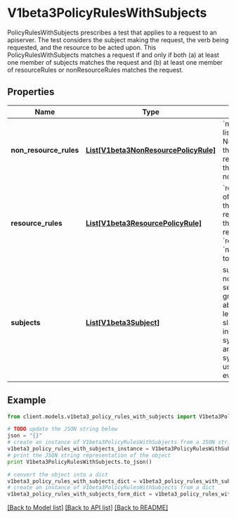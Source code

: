 # V1beta3PolicyRulesWithSubjects

PolicyRulesWithSubjects prescribes a test that applies to a request to an apiserver. The test considers the subject making the request, the verb being requested, and the resource to be acted upon. This PolicyRulesWithSubjects matches a request if and only if both (a) at least one member of subjects matches the request and (b) at least one member of resourceRules or nonResourceRules matches the request.

## Properties
Name | Type | Description | Notes
------------ | ------------- | ------------- | -------------
**non_resource_rules** | [**List[V1beta3NonResourcePolicyRule]**](V1beta3NonResourcePolicyRule.md) | &#x60;nonResourceRules&#x60; is a list of NonResourcePolicyRules that identify matching requests according to their verb and the target non-resource URL. | [optional] 
**resource_rules** | [**List[V1beta3ResourcePolicyRule]**](V1beta3ResourcePolicyRule.md) | &#x60;resourceRules&#x60; is a slice of ResourcePolicyRules that identify matching requests according to their verb and the target resource. At least one of &#x60;resourceRules&#x60; and &#x60;nonResourceRules&#x60; has to be non-empty. | [optional] 
**subjects** | [**List[V1beta3Subject]**](V1beta3Subject.md) | subjects is the list of normal user, serviceaccount, or group that this rule cares about. There must be at least one member in this slice. A slice that includes both the system:authenticated and system:unauthenticated user groups matches every request. Required. | 

## Example

```python
from client.models.v1beta3_policy_rules_with_subjects import V1beta3PolicyRulesWithSubjects

# TODO update the JSON string below
json = "{}"
# create an instance of V1beta3PolicyRulesWithSubjects from a JSON string
v1beta3_policy_rules_with_subjects_instance = V1beta3PolicyRulesWithSubjects.from_json(json)
# print the JSON string representation of the object
print V1beta3PolicyRulesWithSubjects.to_json()

# convert the object into a dict
v1beta3_policy_rules_with_subjects_dict = v1beta3_policy_rules_with_subjects_instance.to_dict()
# create an instance of V1beta3PolicyRulesWithSubjects from a dict
v1beta3_policy_rules_with_subjects_form_dict = v1beta3_policy_rules_with_subjects.from_dict(v1beta3_policy_rules_with_subjects_dict)
```
[[Back to Model list]](../README.md#documentation-for-models) [[Back to API list]](../README.md#documentation-for-api-endpoints) [[Back to README]](../README.md)


